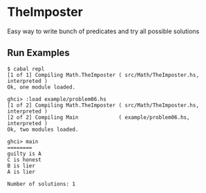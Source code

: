 # TheImposter

Easy way to write bunch of predicates and try all possible solutions

## Run Examples

```console
$ cabal repl
[1 of 1] Compiling Math.TheImposter ( src/Math/TheImposter.hs, interpreted )
Ok, one module loaded.

ghci> :load example/problem06.hs
[1 of 2] Compiling Math.TheImposter ( src/Math/TheImposter.hs, interpreted )
[2 of 2] Compiling Main             ( example/problem06.hs, interpreted )
Ok, two modules loaded.

ghci> main
========
guilty is A
C is honest
B is lier
A is lier

Number of solutions: 1
```
